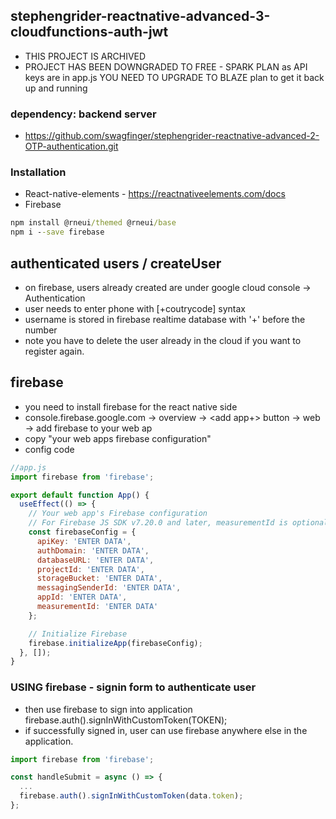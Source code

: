 ## stephengrider-reactnative-advanced-3-cloudfunctions-auth-jwt

- THIS PROJECT IS ARCHIVED
- PROJECT HAS BEEN DOWNGRADED TO FREE - SPARK PLAN as API keys are in app.js
  YOU NEED TO UPGRADE TO BLAZE plan to get it back up and running

### dependency: backend server

- https://github.com/swagfinger/stephengrider-reactnative-advanced-2-OTP-authentication.git

### Installation

- React-native-elements - https://reactnativeelements.com/docs
- Firebase

```cmd
npm install @rneui/themed @rneui/base
npm i --save firebase
```

## authenticated users / createUser

- on firebase, users already created are under google cloud console -> Authentication
- user needs to enter phone with [+coutrycode] syntax
- username is stored in firebase realtime database with '+' before the number
- note you have to delete the user already in the cloud if you want to register again.

## firebase

- you need to install firebase for the react native side
- console.firebase.google.com -> overview -> <add app+> button -> web -> add firebase to your web ap
- copy "your web apps firebase configuration"
- config code

```js
//app.js
import firebase from 'firebase';

export default function App() {
  useEffect(() => {
    // Your web app's Firebase configuration
    // For Firebase JS SDK v7.20.0 and later, measurementId is optional
    const firebaseConfig = {
      apiKey: 'ENTER DATA',
      authDomain: 'ENTER DATA',
      databaseURL: 'ENTER DATA',
      projectId: 'ENTER DATA',
      storageBucket: 'ENTER DATA',
      messagingSenderId: 'ENTER DATA',
      appId: 'ENTER DATA',
      measurementId: 'ENTER DATA'
    };

    // Initialize Firebase
    firebase.initializeApp(firebaseConfig);
  }, []);
}
```

### USING firebase - signin form to authenticate user

- then use firebase to sign into application firebase.auth().signInWithCustomToken(TOKEN);
- if successfully signed in, user can use firebase anywhere else in the application.

```js
import firebase from 'firebase';

const handleSubmit = async () => {
  ...
  firebase.auth().signInWithCustomToken(data.token);
};
```
